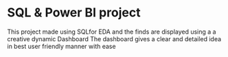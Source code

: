 # SQL & Power BI project
This project made using SQLfor EDA and the finds are displayed using a a creative dynamic Dashboard
The dashboard gives a clear and detailed idea in best user friendly manner with ease 
